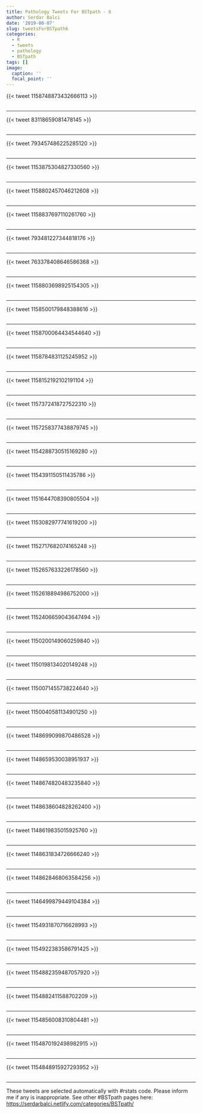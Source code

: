 ```yaml
---
title: Pathology Tweets For BSTpath - 6
author: Serdar Balci
date: '2019-08-07'
slug: tweetsForBSTpath6
categories:
  - R
  - tweets
  - pathology
  - BSTpath
tags: []
image:
  caption: ''
  focal_point: ''
---
```



{{< tweet 1158748873432666113 >}}
<br>
<br>
<hr>
{{< tweet 83118659081478145 >}}
<br>
<br>
<hr>
{{< tweet 793457486225285120 >}}
<br>
<br>
<hr>
{{< tweet 1153875304827330560 >}}
<br>
<br>
<hr>
{{< tweet 1158802457046212608 >}}
<br>
<br>
<hr>
{{< tweet 1158837697110261760 >}}
<br>
<br>
<hr>
{{< tweet 793481227344818176 >}}
<br>
<br>
<hr>
{{< tweet 763378408646586368 >}}
<br>
<br>
<hr>
{{< tweet 1158803698925154305 >}}
<br>
<br>
<hr>
{{< tweet 1158500179848388616 >}}
<br>
<br>
<hr>
{{< tweet 1158700064434544640 >}}
<br>
<br>
<hr>
{{< tweet 1158784831125245952 >}}
<br>
<br>
<hr>
{{< tweet 1158152192102191104 >}}
<br>
<br>
<hr>
{{< tweet 1157372418727522310 >}}
<br>
<br>
<hr>
{{< tweet 1157258377438879745 >}}
<br>
<br>
<hr>
{{< tweet 1154288730515169280 >}}
<br>
<br>
<hr>
{{< tweet 1154391150511435786 >}}
<br>
<br>
<hr>
{{< tweet 1151644708390805504 >}}
<br>
<br>
<hr>
{{< tweet 1153082977741619200 >}}
<br>
<br>
<hr>
{{< tweet 1152717682074165248 >}}
<br>
<br>
<hr>
{{< tweet 1152657633226178560 >}}
<br>
<br>
<hr>
{{< tweet 1152618894986752000 >}}
<br>
<br>
<hr>
{{< tweet 1152406659043647494 >}}
<br>
<br>
<hr>
{{< tweet 1150200149060259840 >}}
<br>
<br>
<hr>
{{< tweet 1150198134020149248 >}}
<br>
<br>
<hr>
{{< tweet 1150071455738224640 >}}
<br>
<br>
<hr>
{{< tweet 1150040581134901250 >}}
<br>
<br>
<hr>
{{< tweet 1148699099870486528 >}}
<br>
<br>
<hr>
{{< tweet 1148659530038951937 >}}
<br>
<br>
<hr>
{{< tweet 1148674820483235840 >}}
<br>
<br>
<hr>
{{< tweet 1148638604828262400 >}}
<br>
<br>
<hr>
{{< tweet 1148619835015925760 >}}
<br>
<br>
<hr>
{{< tweet 1148631834726666240 >}}
<br>
<br>
<hr>
{{< tweet 1148628468063584256 >}}
<br>
<br>
<hr>
{{< tweet 1146499879449104384 >}}
<br>
<br>
<hr>
{{< tweet 1154931870716628993 >}}
<br>
<br>
<hr>
{{< tweet 1154922383586791425 >}}
<br>
<br>
<hr>
{{< tweet 1154882359487057920 >}}
<br>
<br>
<hr>
{{< tweet 1154882411588702209 >}}
<br>
<br>
<hr>
{{< tweet 1154856008310804481 >}}
<br>
<br>
<hr>
{{< tweet 1154870192498982915 >}}
<br>
<br>
<hr>
{{< tweet 1154848915927293952 >}}
<br>
<br>
<hr>


These tweets are selected automatically with #rstats code. Please inform me if any is inappropriate.
See other #BSTpath pages here: https://serdarbalci.netlify.com/categories/BSTpath/
